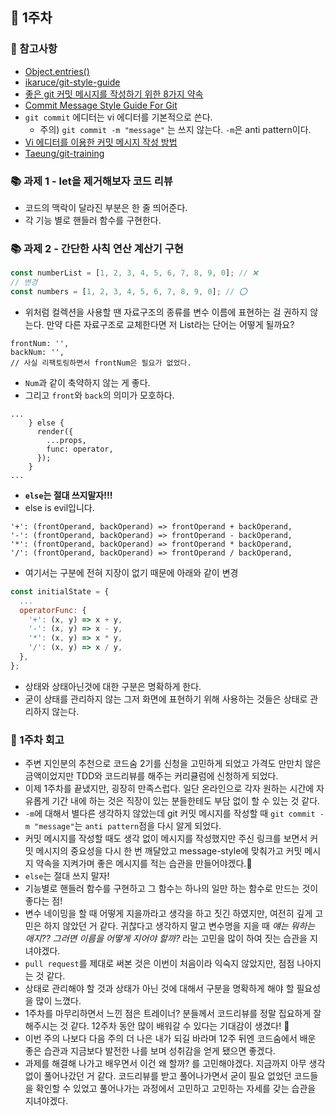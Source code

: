 ## 🚀 1주차
### 🤔 참고사항
- [Object.entries()](https://developer.mozilla.org/ko/docs/Web/JavaScript/Reference/Global_Objects/Object/entries)
- [ikaruce/git-style-guide](https://github.com/ikaruce/git-style-guide) 
- [좋은 git 커밋 메시지를 작성하기 위한 8가지 약속](https://djkeh.github.io/articles/How-to-write-a-git-commit-message-kor/)
- [Commit Message Style Guide For Git](https://commit.style/)
- `git commit` 에디터는 vi 에디터를 기본적으로 쓴다.
  - 주의) `git commit -m "message"` 는 쓰지 않는다. `-m`은 anti pattern이다.
- [Vi 에디터를 이용한 커밋 메시지 작성 방법](https://cau-dosc.github.io/how-to-write-commit-messages-using-vi.html)
- [Taeung/git-training](https://github.com/Taeung/git-training)
### 📚 과제 1 - let을 제거해보자 코드 리뷰
- 코드의 맥락이 달라진 부분은 한 줄 띄어준다.
- 각 기능 별로 핸들러 함수를 구현한다.

### 📚 과제 2 - 간단한 사칙 연산 계산기 구현
```javascript
const numberList = [1, 2, 3, 4, 5, 6, 7, 8, 9, 0]; // ❌
// 변경
const numbers = [1, 2, 3, 4, 5, 6, 7, 8, 9, 0]; // ⭕
```
- 위처럼 컬렉션을 사용할 땐 자료구조의 종류를 변수 이름에 표현하는 걸 권하지 않는다.
만약 다른 자료구조로 교체한다면 저 List라는 단어는 어떻게 될까요?

```javascirpt
frontNum: '',
backNum: '',
// 사실 리팩토링하면서 frontNum은 필요가 없었다.
```
- `Num`과 같이 축약하지 않는 게 좋다.
- 그리고 `front`와 `back`의 의미가 모호하다.

```
...
    } else {
      render({
        ...props,
        func: operator,
      });
    }
...
```
- **`else`는 절대 쓰지말자!!!**
- else is evil입니다.

```
'+': (frontOperand, backOperand) => frontOperand + backOperand,
'-': (frontOperand, backOperand) => frontOperand - backOperand,
'*': (frontOperand, backOperand) => frontOperand * backOperand,
'/': (frontOperand, backOperand) => frontOperand / backOperand,
```
- 여기서는 구분에 전혀 지장이 없기 때문에 아래와 같이 변경
```javascript
const initialState = {
  ...
  operatorFunc: {
    '+': (x, y) => x + y,
    '-': (x, y) => x - y,
    '*': (x, y) => x * y,
    '/': (x, y) => x / y,
  },
};
```
- 상태와 상태아닌것에 대한 구분은 명확하게 한다.
- 굳이 상태를 관리하지 않는 그저 화면에 표현하기 위해 사용하는 것들은 상태로 관리하지 않는다.


### 🌈 1주차 회고

- 주변 지인분의 추천으로 코드숨 2기를 신청을 고민하게 되었고 가격도 만만치 않은 금액이었지만 TDD와 코드리뷰를 해주는 커리큘럼에 신청하게 되었다.
- 이제 1주차를 끝냈지만, 굉장히 만족스럽다. 일단 온라인으로 각자 원하는 시간에 자유롭게 기간 내에 하는 것은 직장이 있는 분들한테도 부담 없이 할 수 있는 것 같다. 
- `-m`에 대해서 별다른 생각하지 않았는데 git 커밋 메시지를 작성할 때 `git commit -m "message"`는 `anti pattern`점을 다시 알게 되었다.
- 커밋 메시지를 작성할 때도 생각 없이 메시지를 작성했지만 주신 링크를 보면서 커밋 메시지의 중요성을 다시 한 번 깨달았고 message-style에 맞춰가고 커밋 메시지 약속을 지켜가며 좋은 메시지를 적는 습관을 만들어야겠다.😤
- `else`는 절대 쓰지 말자!
- 기능별로 핸들러 함수를 구현하고 그 함수는 하나의 일만 하는 함수로 만드는 것이 좋다는 점!
- 변수 네이밍을 할 때 어떻게 지을까라고 생각을 하고 짓긴 하였지만, 여전히 깊게 고민은 하지 않았던 거 같다. 귀찮다고 생각하지 말고 변수명을 지을 때 *얘는 뭐하는 애지?? 그러면 이름을 어떻게 지어야 할까?* 라는 고민을 많이 하여 짓는 습관을 지녀야겠다.
- `pull request`를 제대로 써본 것은 이번이 처음이라 익숙지 않았지만, 점점 나아지는 것 같다.
- 상태로 관리해야 할 것과 상태가 아닌 것에 대해서 구분을 명확하게 해야 할 필요성을 많이 느꼈다. 
- 1주차를 마무리하면서 느낀 점은 트레이너? 분들께서 코드리뷰를 정말 집요하게 잘해주시는 것 같다. 12주차 동안 많이 배워갈 수 있다는 기대감이 생겼다! 🚀
- 이번 주의 나보다 다음 주의 더 나은 내가 되길 바라며 12주 뒤엔 코드숨에서 배운 좋은 습관과 지금보다 발전한 나를 보며 성취감을 얻게 됐으면 좋겠다.
- 과제를 해결해 나가고 배우면서 이건 왜 할까? 를 고민해야겠다. 지금까지 아무 생각 없이 풀어나갔던 거 같다. 코드리뷰를 받고 풀어나가면서 굳이 필요 없었던 코드들을 확인할 수 있었고 풀어나가는 과정에서 고민하고 고민하는 자세를 갖는 습관을 지녀야겠다.